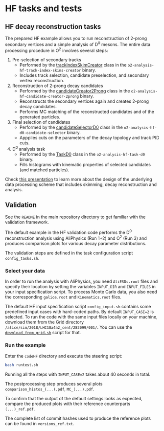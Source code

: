 # HF tasks and tests

## HF decay reconstruction tasks
The prepared HF example allows you to run reconstruction of 2-prong secondary vertices and a simple analysis of D<sup>0</sup> mesons. The entire data processing procedure in O<sup>2</sup> involves several steps:
1. Pre-selection of secondary tracks
   * Performed by the [trackIndexSkimCreator](https://github.com/AliceO2Group/O2Physics/blob/master/PWGHF/TableProducer/trackIndexSkimCreator.cxx) class
   in the `o2-analysis-hf-track-index-skims-creator` binary.
   * Includes track selection, candidate preselection, and secondary vertex reconstruction.
1. Reconstruction of 2-prong decay candidates
   * Performed by the [candidateCreator2Prong](https://github.com/AliceO2Group/O2Physics/blob/master/PWGHF/TableProducer/candidateCreator2Prong.cxx) class
   in the `o2-analysis-hf-candidate-creator-2prong` binary.
   * Reconstructs the secondary vertices again and creates 2-prong decay candidates.
   * Performs MC matching of the reconstructed candidates and of the generated particles.
1. Final selection of candidates
   * Performed by the [candidateSelectorD0](https://github.com/AliceO2Group/O2Physics/blob/master/PWGHF/TableProducer/candidateSelectorD0.cxx) class
   in the `o2-analysis-hf-d0-candidate-selector` binary.
   * Appplies cuts on the parameters of the decay topology and track PID cuts.
1. D<sup>0</sup> analysis task
   * Performed by the [TaskD0](https://github.com/AliceO2Group/O2Physics/blob/master/PWGHF/Tasks/taskD0.cxx) class
   in the `o2-analysis-hf-task-d0` binary.
   * Fills histograms with kinematic properties of selected candidates (and matched particles).

Check [this presentation](https://indico.cern.ch/event/932917/contributions/3920363/attachments/2065207/3465791/20200629_PWGHF_report.pdf) to learn more about the design of the underlying data processing scheme that includes skimming, decay reconstruction and analysis.

## Validation

See the `README` in the main repository directory to get familiar with the validation framework.

The default example in the HF validation code performs the D<sup>0</sup> reconstruction analysis using AliPhysics (Run 1+2) and O<sup>2</sup> (Run 3) and produces comparison plots for various decay parameter distributions.

The validation steps are defined in the task configuration script `config_tasks.sh`.

### Select your data

In order to run the analysis with AliPhysics, you need `AliESDs.root` files and specify their location by setting the variables `INPUT_DIR` and `INPUT_FILES` in your input specification script.
To process Monte Carlo data, you also need the corresponding `galice.root` and `Kinematics.root` files.

The default HF input specification script `config_input.sh` contains some predefined input cases with hard-coded paths.
By default `INPUT_CASE=2` is selected.
To run the code with the same input files locally on your machine, download them from the Grid directory `/alice/sim/2018/LHC18a4a2_cent/282099/001/`.
You can use the [`download_from_grid.sh`](../exec/download_from_grid.sh) script for that.

### Run the example

Enter the `codeHF` directory and execute the steering script:

```bash
bash runtest.sh
```

Running all the steps with `INPUT_CASE=2` takes about 40 seconds in total.

The postprocessing step produces several plots `comparison_histos_(...).pdf`, `MC_(...).pdf`.

To confirm that the output of the default settings looks as expected, compare the produced plots with their reference counterparts `(...)_ref.pdf`.

The complete list of commit hashes used to produce the reference plots can be found in `versions_ref.txt`.
